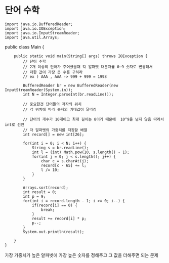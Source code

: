  # 단어 수학   
    
    import java.io.BufferedReader;
    import java.io.IOException;
    import java.io.InputStreamReader;
    import java.util.Arrays;

public class Main {

        public static void main(String[] args) throws IOException {
            // 단어 수학
            // 2개 이상의 단어가 주어졌을때 각 알파벳 대문자를 0~9 숫자로 변경해서
            // 더한 값이 가장 큰 수를 구하라
            // ex ) AAA , AAA -> 999 + 999 = 1998

            BufferedReader br = new BufferedReader(new InputStreamReader(System.in));
            int N = Integer.parseInt(br.readLine());

            // 중요한건 단어들의 각자의 위치
            // 각 위치에 따라 숫자의 기대값이 달라짐

            // 단어의 개수가 10개이고 최대 길이는 8이기 때문에  10^9을 넘지 않음 따라서 int로 선언
            // 각 알파벳의 가중치를 저장할 배열
            int record[] = new int[26];

            for(int i = 0; i < N; i++) {
                String s = br.readLine();
                int l = (int) Math.pow(10, s.length() - 1);
                for(int j = 0; j < s.length(); j++) {
                    char c = s.charAt(j);
                    record[c - 65] += l;
                    l /= 10;
                }
            }

            Arrays.sort(record);
            int result = 0;
            int p = 9;
            for(int i = record.length - 1; i >= 0; i--) {
                if(record[i] == 0) {
                    break;
                }
                result += record[i] * p;
                p--;
            }
            System.out.println(result);

        }
    }

가장 가중치가 높은 알파벳에 가장 높은 숫자를 정해주고
그 값을 더해주면 되는 문제

